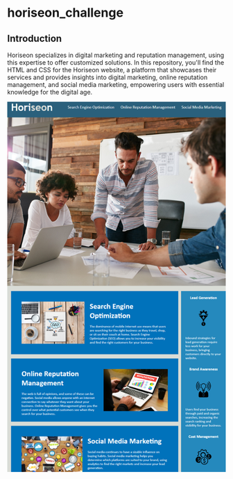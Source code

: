 # horiseon_challenge

## Introduction

Horiseon specializes in digital marketing and reputation management, using this expertise to offer customized solutions. In this repository, you'll find the HTML and CSS for the Horiseon website, a platform that showcases their services and provides insights into digital marketing, online reputation management, and social media marketing, empowering users with essential knowledge for the digital age.

![Alt text](image-1.png)

